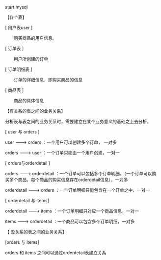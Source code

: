 start mysql

【各个表】

[ 用户表user ]

　　购买商品的用户信息。

[ 订单表 ]

　　用户所创建的订单　　

[ 订单明细表 ]

　　订单的详细信息，即购买商品的信息

[ 商品表 ]

　　商品的具体信息

【有关系的表之间的业务关系】

分析表与表之间的业务关系时，需要建立在某个业务意义的基础之上去分析。

[ user 与 orders ]

user ---> orders ：一个用户可以创建多个订单， 一对多

orders ---> user ：一个订单只能由一个用户创建，一对一

[ orders与orderdetail ]

orders ---> orderdetail ：一个订单可以包括多个订单明细。（一个订单可以购买多个商品，每个商品的购买信息存在orderdetail信息），一对多

orderdetail ---> orders ：一个订单明细只能包含在一个订单之中，一对一

[ orderdetail 与 items]

orderdetail ---> items ：一个订单明细只对应一个商品信息，一对一

items ---> orderdetail ：一个商品可以包含多个订单明细，一对多

【 没关系的表之间的业务关系】

[orders 与 items]

orders 和 items 之间可以通过orderdetail表建立关系